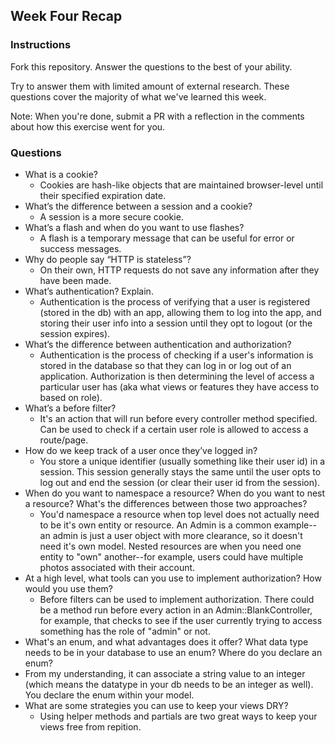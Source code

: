 ## Week Four Recap

### Instructions
Fork this repository. Answer the questions to the best of your ability.

Try to answer them with limited amount of external research. These questions cover the majority of what we've learned this week.

Note: When you're done, submit a PR with a reflection in the comments about how this exercise went for you.

### Questions

* What is a cookie?
  * Cookies are hash-like objects that are maintained browser-level until their specified expiration date.
* What’s the difference between a session and a cookie?
  * A session is a more secure cookie.
* What’s a flash and when do you want to use flashes?
  * A flash is a temporary message that can be useful for error or success messages.
* Why do people say “HTTP is stateless”?
  * On their own, HTTP requests do not save any information after they have been made.
* What’s authentication? Explain.
  * Authentication is the process of verifying that a user is registered (stored in the db) with an app, allowing them to log into the app, and storing their user info into a session until they opt to logout (or the session expires).
* What’s the difference between authentication and authorization?
  * Authentication is the process of checking if a user's information is stored in the database so that they can log in or log out of an application. Authorization is then determining the level of access a particular user has (aka what views or features they have access to based on role).
* What’s a before filter?
  * It's an action that will run before every controller method specified. Can be used to check if a certain user role is allowed to access a route/page.
* How do we keep track of a user once they’ve logged in?
  * You store a unique identifier (usually something like their user id) in a session. This session generally stays the same until the user opts to log out and end the session (or clear their user id from the session).
* When do you want to namespace a resource? When do you want to nest a resource? What's the differences between those two approaches?
  * You'd namespace a resource when top level does not actually need to be it's own entity or resource. An Admin is a common example--an admin is just a user object with more clearance, so it doesn't need it's own model. Nested resources are when you need one entity to "own" another--for example, users could have multiple photos associated with their account.
* At a high level, what tools can you use to implement authorization? How would you use them?
  * Before filters can be used to implement authorization. There could be a method run before every action in an Admin::BlankController, for example, that checks to see if the user currently trying to access something has the role of "admin" or not.
* What's an enum, and what advantages does it offer? What data type needs to be in your database to use an enum? Where do you declare an enum?
 * From my understanding, it can associate a string value to an integer (which means the datatype in your db needs to be an integer as well). You declare the enum within your model.
* What are some strategies you can use to keep your views DRY?
  * Using helper methods and partials are two great ways to keep your views free from repition.
